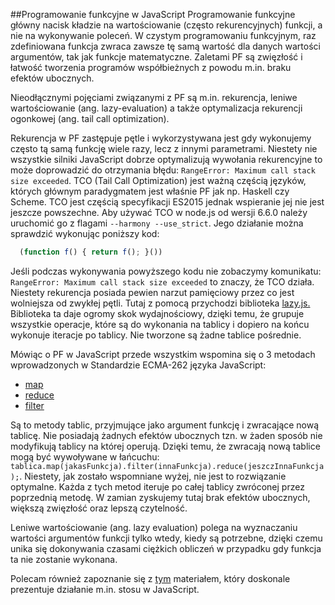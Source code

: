 ##Programowanie funkcyjne w JavaScript
Programowanie funkcyjne główny nacisk kładzie na wartościowanie (często rekurencyjnych) funkcji, a nie na wykonywanie poleceń.
W czystym programowaniu funkcyjnym, raz zdefiniowana funkcja zwraca zawsze tę samą wartość dla danych wartości argumentów, tak jak funkcje matematyczne.
Zaletami PF są zwięzłość i łatwość tworzenia programów współbieżnych z powodu m.in. braku efektów ubocznych.
  
Nieodłącznymi pojęciami związanymi z PF są m.in. rekurencja, leniwe wartościowanie (ang. lazy-evaluation) a także optymalizacja rekurencji ogonkowej (ang. tail call optimization).
  
Rekurencja w PF zastępuje pętle i wykorzystywana jest gdy wykonujemy często tą samą funkcję wiele razy, lecz z innymi parametrami.
Niestety nie wszystkie silniki JavaScript  dobrze optymalizują wywołania rekurencyjne to może doprowadzić do otrzymania błędu: `RangeError: Maximum call stack size exceeded`.
TCO (Tail Call Optimization) jest ważną częścią języków, których głównym paradygmatem jest właśnie PF jak np. Haskell czy Scheme. TCO jest częścią specyfikacji ES2015 jednak wspieranie jej nie jest jeszcze powszechne. 
Aby używać TCO w node.js od wersji 6.6.0 należy uruchomić go z flagami `--harmony --use_strict`. Jego działanie można sprawdzić wykonując poniższy kod:
```javascript
  (function f() { return f(); }())
```
Jeśli podczas wykonywania powyższego kodu nie zobaczymy komunikatu: `RangeError: Maximum call stack size exceeded` to znaczy, że TCO działa.
Niestety rekurencja posiada pewien narzut pamięciowy przez co jest wolniejsza od zwykłej pętli. Tutaj z pomocą przychodzi biblioteka [lazy.js.](http://danieltao.com/lazy.js/)
Biblioteka ta daje ogromy skok wydajnościowy, dzięki temu, że grupuje wszystkie operacje, które są do wykonania na tablicy i dopiero na końcu wykonuje iteracje po tablicy.
Nie tworzone są żadne tablice pośrednie.
  
Mówiąc o PF w JavaScript przede wszystkim wspomina się o 3 metodach wprowadzonych w Standardzie ECMA-262 języka JavaScript:
- [map](https://developer.mozilla.org/pl/docs/Web/JavaScript/Referencje/Obiekty/Array/map)
- [reduce](https://developer.mozilla.org/pl/docs/Web/JavaScript/Referencje/Obiekty/Array/Reduce)
- [filter](https://developer.mozilla.org/pl/docs/Web/JavaScript/Referencje/Obiekty/Array/filter)

Są to metody tablic, przyjmujące jako argument funkcję i zwracające nową tablicę. Nie posiadają żadnych efektów ubocznych tzn. w żaden sposób nie modyfikują tablicy na której operują. Dzięki temu, że zwracają nową tablice mogą być wywoływane w łańcuchu: `tablica.map(jakasFunkcja).filter(innaFunkcja).reduce(jeszczInnaFunkcja);`. Niestety, jak zostało wspomniane wyżej, nie jest to rozwiązanie optymalne. Każda z tych metod iteruje po całej tablicy zwróconej przez poprzednią metodę. W zamian zyskujemy tutaj brak efektów ubocznych, większą zwięzłość oraz lepszą czytelność.
  
Leniwe wartościowanie (ang. lazy evaluation) polega na wyznaczaniu wartości argumentów funkcji tylko wtedy, kiedy są potrzebne, dzięki czemu unika się dokonywania czasami ciężkich obliczeń w przypadku gdy funkcja ta nie zostanie wykonana.
  
Polecam również zapoznanie się z [tym](http://latentflip.com/loupe/?code=!!!) materiałem, który doskonale prezentuje działanie m.in. stosu w JavaScript.
